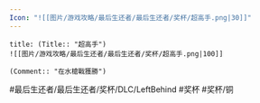 ```yaml
---
Icon: "![[图片/游戏攻略/最后生还者/最后生还者/奖杯/超高手.png|30]]"
---
```

```ad-common-bronze-trophy
title: (Title:: "超高手")
![[图片/游戏攻略/最后生还者/最后生还者/奖杯/超高手.png|100]]

(Comment:: "在水槍戰獲勝")
```

#最后生还者/最后生还者/奖杯/DLC/LeftBehind #奖杯 #奖杯/铜

